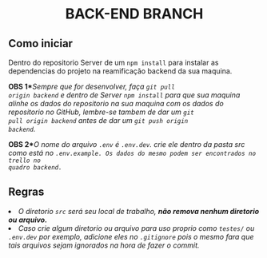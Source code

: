 <h1 align="center" >BACK-END BRANCH</h1>

<h2>Como iniciar</h2>
<p>Dentro do repositorio Server de um <code>npm install</code> para instalar as dependencias do projeto na reamificação backend da sua maquina.</p>

<b>OBS 1*</b><i>Sempre que for desenvolver, faça <code>git pull origin backend</code> e dentro de Server <code>npm install</code> para que sua maquina alinhe os dados do repositorio na sua maquina com os dados do repositorio no GitHub, lembre-se tambem de dar um <code>git pull origin backend</code> antes de dar um <code>git push origin backend</code>.</i>

<b>OBS 2*</b><i>O nome do arquivo <code>.env</code> é <code>.env.dev</code>. crie ele dentro da pasta src como está no <code>.env.example. Os dados do mesmo podem ser encontrados no trello no quadro backend.</code></i>

<h2>Regras</h2>

<ui>
    <li><i>O diretorio <code>src</code> será seu local de trabalho, <b>não remova nenhum diretorio ou arquivo.</b></i></li>
    <li><i>Caso crie algum diretorio ou arquivo para uso proprio como <code>testes/</code> ou <code>.env.dev</code> por exemplo, adicione eles no <code>.gitignore</code> pois o mesmo fara que tais arquivos sejam ignorados na hora de fazer o commit.</i></li>
</ui>

